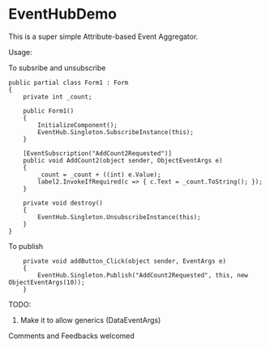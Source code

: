 # EventHubDemo
This is a super simple Attribute-based Event Aggregator.

Usage:

To subsribe and unsubscribe

    public partial class Form1 : Form
    {
        private int _count;

        public Form1()
        {
            InitializeComponent();
            EventHub.Singleton.SubscribeInstance(this);
        }

        [EventSubscription("AddCount2Requested")]
        public void AddCount2(object sender, ObjectEventArgs e)
        {
            _count = _count + ((int) e.Value);
            label2.InvokeIfRequired(c => { c.Text = _count.ToString(); });
        }

        private void destroy()
        {
            EventHub.Singleton.UnsubscribeInstance(this);
        }
    }

To publish

        private void addButton_Click(object sender, EventArgs e)
        {
            EventHub.Singleton.Publish("AddCount2Requested", this, new ObjectEventArgs(10));
        }

TODO:
1. Make it to allow generics (DataEventArgs<T>)

Comments and Feedbacks welcomed
